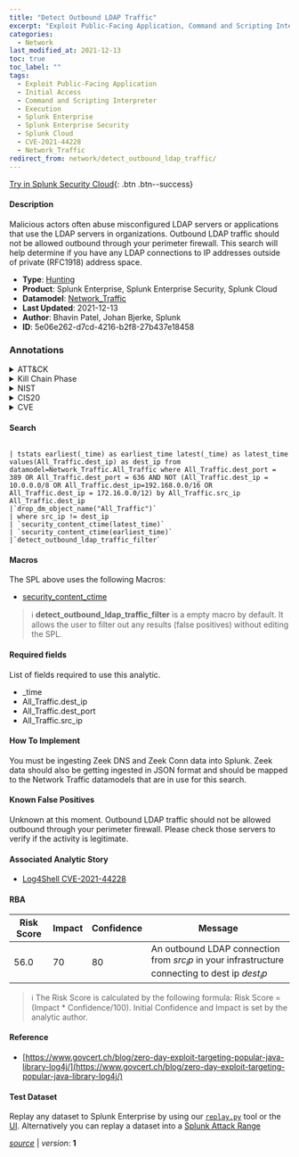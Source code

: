 ```yaml
---
title: "Detect Outbound LDAP Traffic"
excerpt: "Exploit Public-Facing Application, Command and Scripting Interpreter"
categories:
  - Network
last_modified_at: 2021-12-13
toc: true
toc_label: ""
tags:
  - Exploit Public-Facing Application
  - Initial Access
  - Command and Scripting Interpreter
  - Execution
  - Splunk Enterprise
  - Splunk Enterprise Security
  - Splunk Cloud
  - CVE-2021-44228
  - Network_Traffic
redirect_from: network/detect_outbound_ldap_traffic/
---
```




[Try in Splunk Security Cloud](https://www.splunk.com/en_us/cyber-security.html){: .btn .btn--success}

#### Description

Malicious actors often abuse misconfigured LDAP servers or applications that use the LDAP servers in organizations. Outbound LDAP traffic should not be allowed outbound through your perimeter firewall.  This search will help determine if you have any LDAP connections to IP addresses outside of private (RFC1918) address space.

- **Type**: [Hunting](https://github.com/splunk/security_content/wiki/Detection-Analytic-Types)
- **Product**: Splunk Enterprise, Splunk Enterprise Security, Splunk Cloud
- **Datamodel**: [Network_Traffic](https://docs.splunk.com/Documentation/CIM/latest/User/NetworkTraffic)
- **Last Updated**: 2021-12-13
- **Author**: Bhavin Patel, Johan Bjerke, Splunk
- **ID**: 5e06e262-d7cd-4216-b2f8-27b437e18458

### Annotations
<details>
  <summary>ATT&CK</summary>

<div markdown="1">

#### [ATT&CK](https://attack.mitre.org/)

| ID          | Technique   | Tactic         |
| ----------- | ----------- |--------------- |
| [T1190](https://attack.mitre.org/techniques/T1190/) | Exploit Public-Facing Application | Initial Access |

| [T1059](https://attack.mitre.org/techniques/T1059/) | Command and Scripting Interpreter | Execution |

</div>
</details>


<details>
  <summary>Kill Chain Phase</summary>

<div markdown="1">

* Delivery
* Installation


</div>
</details>


<details>
  <summary>NIST</summary>

<div markdown="1">

* DE.AE



</div>
</details>

<details>
  <summary>CIS20</summary>

<div markdown="1">

* CIS 13



</div>
</details>

<details>
  <summary>CVE</summary>

<div markdown="1">

| ID          | Summary | [CVSS](https://nvd.nist.gov/vuln-metrics/cvss) |
| ----------- | ----------- | -------------- |
| [CVE-2021-44228](https://nvd.nist.gov/vuln/detail/CVE-2021-44228) | Apache Log4j2 2.0-beta9 through 2.15.0 (excluding security releases 2.12.2, 2.12.3, and 2.3.1) JNDI features used in configuration, log messages, and parameters do not protect against attacker controlled LDAP and other JNDI related endpoints. An attacker who can control log messages or log message parameters can execute arbitrary code loaded from LDAP servers when message lookup substitution is enabled. From log4j 2.15.0, this behavior has been disabled by default. From version 2.16.0 (along with 2.12.2, 2.12.3, and 2.3.1), this functionality has been completely removed. Note that this vulnerability is specific to log4j-core and does not affect log4net, log4cxx, or other Apache Logging Services projects. | 9.3 |



</div>
</details>


#### Search

```

| tstats earliest(_time) as earliest_time latest(_time) as latest_time values(All_Traffic.dest_ip) as dest_ip from datamodel=Network_Traffic.All_Traffic where All_Traffic.dest_port = 389 OR All_Traffic.dest_port = 636 AND NOT (All_Traffic.dest_ip = 10.0.0.0/8 OR All_Traffic.dest_ip=192.168.0.0/16 OR All_Traffic.dest_ip = 172.16.0.0/12) by All_Traffic.src_ip All_Traffic.dest_ip 
|`drop_dm_object_name("All_Traffic")` 
| where src_ip != dest_ip 
| `security_content_ctime(latest_time)`  
| `security_content_ctime(earliest_time)` 
|`detect_outbound_ldap_traffic_filter`
```

#### Macros
The SPL above uses the following Macros:
* [security_content_ctime](https://github.com/splunk/security_content/blob/develop/macros/security_content_ctime.yml)

> :information_source:
> **detect_outbound_ldap_traffic_filter** is a empty macro by default. It allows the user to filter out any results (false positives) without editing the SPL.



#### Required fields
List of fields required to use this analytic.
* _time
* All_Traffic.dest_ip
* All_Traffic.dest_port
* All_Traffic.src_ip



#### How To Implement
You must be ingesting Zeek DNS and Zeek Conn data into Splunk. Zeek data should also be getting ingested in JSON format and should be mapped to the Network Traffic datamodels that are in use for this search.
#### Known False Positives
Unknown at this moment. Outbound LDAP traffic should not be allowed outbound through your perimeter firewall. Please check those servers to verify if the activity is legitimate.

#### Associated Analytic Story
* [Log4Shell CVE-2021-44228](/stories/log4shell_cve-2021-44228)




#### RBA

| Risk Score  | Impact      | Confidence   | Message      |
| ----------- | ----------- |--------------|--------------|
| 56.0 | 70 | 80 | An outbound LDAP connection from $src_ip$ in your infrastructure connecting to dest ip $dest_ip$ |


> :information_source:
> The Risk Score is calculated by the following formula: Risk Score = (Impact * Confidence/100). Initial Confidence and Impact is set by the analytic author.


#### Reference

* [https://www.govcert.ch/blog/zero-day-exploit-targeting-popular-java-library-log4j/](https://www.govcert.ch/blog/zero-day-exploit-targeting-popular-java-library-log4j/)



#### Test Dataset
Replay any dataset to Splunk Enterprise by using our [`replay.py`](https://github.com/splunk/attack_data#using-replaypy) tool or the [UI](https://github.com/splunk/attack_data#using-ui).
Alternatively you can replay a dataset into a [Splunk Attack Range](https://github.com/splunk/attack_range#replay-dumps-into-attack-range-splunk-server)




[*source*](https://github.com/splunk/security_content/tree/develop/detections/network/detect_outbound_ldap_traffic.yml) \| *version*: **1**